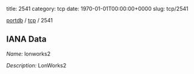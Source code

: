 title: 2541
category: tcp
date: 1970-01-01T00:00:00+0000
slug: tcp/2541

[portdb](/) / [tcp](/category/tcp.html) / 2541


## IANA Data

_Name:_ lonworks2

_Description:_ LonWorks2

